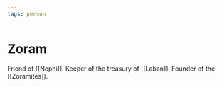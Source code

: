 ```yaml
---
tags: person
---
```

# Zoram
Friend of [[Nephi]].  Keeper of the treasury of [[Laban]].  Founder of the [[Zoramites]].